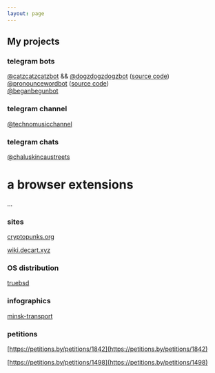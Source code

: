 ```yaml
---
layout: page
---
```


## My projects 


### telegram bots 

[@catzcatzcatzbot](https://t.me/catzcatzcatzbot) && [@dogzdogzdogzbot](https://t.me/dogzdogzdogzbot) ([source code](https://github.com/soko1/catzcatzcatzbot))<br>
[@pronouncewordbot](https://t.me/pronouncewordbot) ([source code](https://github.com/soko1/pronouncewordbot))<br>
[@beganbegunbot](https://t.me/beganbegunbot) <br>

### telegram channel

[@technomusicchannel](https://t.me/technomusicchannel) 

### telegram chats

[@chaluskincaustreets](https://t.me/chaluskincaustreets)


# a browser extensions

...


### sites

[cryptopunks.org](https://cryptopunks.org)

[wiki.decart.xyz](https://wiki.decart.xyz)


###  OS distribution

[truebsd](https://truebsd.pw)


### infographics

[minsk-transport](https://ideaby.org/minsk-transport/)


### petitions

[https://petitions.by/petitions/1842](https://petitions.by/petitions/1842)

[https://petitions.by/petitions/1498](https://petitions.by/petitions/1498)
